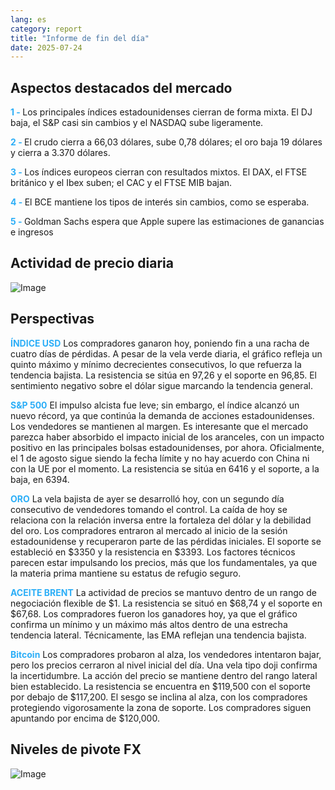 ```yaml
---
lang: es
category: report
title: "Informe de fin del día"
date: 2025-07-24
---
```



<h2>Aspectos destacados del mercado</h2>
<strong style="color: #2caef7;">1 - </strong> Los principales índices estadounidenses cierran de forma mixta. El DJ baja, el S&P casi sin cambios y el NASDAQ sube ligeramente.

<strong style="color: #2caef7;">2 - </strong> El crudo cierra a 66,03 dólares, sube 0,78 dólares; el oro baja 19 dólares y cierra a 3.370 dólares.

<strong style="color: #2caef7;">3 - </strong> Los índices europeos cierran con resultados mixtos. El DAX, el FTSE británico y el Ibex suben; el CAC y el FTSE MIB bajan.

<strong style="color: #2caef7;">4 - </strong> El BCE mantiene los tipos de interés sin cambios, como se esperaba.

<strong style="color: #2caef7;">5 - </strong> Goldman Sachs espera que Apple supere las estimaciones de ganancias e ingresos



<h2>Actividad de precio diaria</h2>
<img src="https://markleighedu.github.io/img/Jul-2025/24-Jul-2025/price.jpg" alt="Image"/>

<h2>Perspectivas</h2>
<strong style="color: #2caef7;">ÍNDICE USD</strong> Los compradores ganaron hoy, poniendo fin a una racha de cuatro días de pérdidas. A pesar de la vela verde diaria, el gráfico refleja un quinto máximo y mínimo decrecientes consecutivos, lo que refuerza la tendencia bajista. La resistencia se sitúa en 97,26 y el soporte en 96,85. El sentimiento negativo sobre el dólar sigue marcando la tendencia general.

<strong style="color: #2caef7;">S&P 500</strong> El impulso alcista fue leve; sin embargo, el índice alcanzó un nuevo récord, ya que continúa la demanda de acciones estadounidenses. Los vendedores se mantienen al margen. Es interesante que el mercado parezca haber absorbido el impacto inicial de los aranceles, con un impacto positivo en las principales bolsas estadounidenses, por ahora. Oficialmente, el 1 de agosto sigue siendo la fecha límite y no hay acuerdo con China ni con la UE por el momento. La resistencia se sitúa en 6416 y el soporte, a la baja, en 6394.

<strong style="color: #2caef7;">ORO</strong> La vela bajista de ayer se desarrolló hoy, con un segundo día consecutivo de vendedores tomando el control. La caída de hoy se relaciona con la relación inversa entre la fortaleza del dólar y la debilidad del oro. Los compradores entraron al mercado al inicio de la sesión estadounidense y recuperaron parte de las pérdidas iniciales. El soporte se estableció en $3350 y la resistencia en $3393. Los factores técnicos parecen estar impulsando los precios, más que los fundamentales, ya que la materia prima mantiene su estatus de refugio seguro.

<strong style="color: #2caef7;">ACEITE BRENT</strong> La actividad de precios se mantuvo dentro de un rango de negociación flexible de $1. La resistencia se situó en $68,74 y el soporte en $67,68. Los compradores fueron los ganadores hoy, ya que el gráfico confirma un mínimo y un máximo más altos dentro de una estrecha tendencia lateral. Técnicamente, las EMA reflejan una tendencia bajista.

<strong style="color: #2caef7;">Bitcoin</strong> Los compradores probaron al alza, los vendedores intentaron bajar, pero los precios cerraron al nivel inicial del día. Una vela tipo doji confirma la incertidumbre. La acción del precio se mantiene dentro del rango lateral bien establecido. La resistencia se encuentra en $119,500 con el soporte por debajo de $117,200. El sesgo se inclina al alza, con los compradores protegiendo vigorosamente la zona de soporte. Los compradores siguen apuntando por encima de $120,000.



<h2>Niveles de pivote FX</h2>
<img src="https://markleighedu.github.io/img/Jul-2025/24-Jul-2025/pivot.jpg" alt="Image"/>